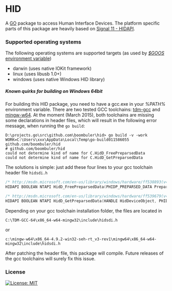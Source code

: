 # HID

A [GO](http://golang.org) package to access Human Interface Devices.
The platform specific parts of this package are heavily based on
[Signal 11 - HIDAPI](https://github.com/signal11/hidapi).

### Supported operating systems

The following operating systems are supported targets 
(as used by [*$GOOS* environment variable](https://golang.org/doc/install/source#environment))

* darwin (uses native IOKit framework)
* linux (uses libusb 1.0+)
* windows (uses native Windows HID library)

##### Known quirks for building on Windows 64bit

For building this HID package, you need to have a gcc.exe in your *%PATH%* environment variable.
There are two tested GCC toolchains: [tdm-gcc](http://tdm-gcc.tdragon.net/)
and [mingw-w64](http://mingw-w64.yaxm.org/). At the moment (March 2015), both toolchains
are missing some declarations in header files, which will result in the following error message,
when running the ```go build```:

```
D:\projects.go\src\github.com\boombuler\hid> go build -v -work
WORK=C:\Users\xxx\AppData\Local\Temp\go-build011586055
github.com/boombuler/hid
# github.com/boombuler/hid
could not determine kind of name for C.HidD_FreePreparsedData
could not determine kind of name for C.HidD_GetPreparsedData
```

The solutions is simple: just add these four lines to your gcc toolchain header file ```hidsdi.h```
````C
/* http://msdn.microsoft.com/en-us/library/windows/hardware/ff538893(v=vs.85).aspx */
HIDAPI BOOLEAN NTAPI HidD_FreePreparsedData(PHIDP_PREPARSED_DATA PreparsedData);

/* http://msdn.microsoft.com/en-us/library/windows/hardware/ff539679(v=vs.85).aspx */
HIDAPI BOOLEAN NTAPI HidD_GetPreparsedData(HANDLE HidDeviceObject, PHIDP_PREPARSED_DATA *PreparsedData);
````
Depending on your gcc toolchain installation folder, the files are located in

``` C:\TDM-GCC-64\x86_64-w64-mingw32\include\hidsdi.h ```

or

``` c:\mingw-w64\x86_64-4.9.2-win32-seh-rt_v3-rev1\mingw64\x86_64-w64-mingw32\include\hidsdi.h ```

After patching the header file, this package will compile.
Future releases of the gcc toolchains will surely fix this issue.

### License

[![License: MIT](https://img.shields.io/:license-MIT-blue.svg)](http://opensource.org/licenses/MIT)
